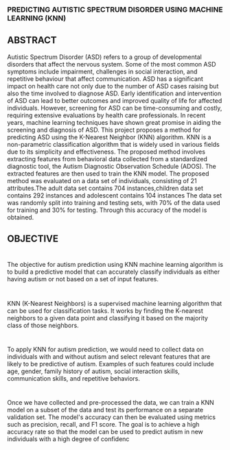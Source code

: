 ### PREDICTING AUTISTIC SPECTRUM DISORDER USING MACHINE LEARNING (KNN)

## ABSTRACT

Autistic Spectrum Disorder (ASD) refers to a group of developmental disorders that affect the nervous system. Some of the most common ASD symptoms include impairment, challenges in social interaction, and repetitive behaviour that affect communication. ASD has a significant impact on health care not only due to the number of ASD cases raising but also the time involved to diagnose ASD. Early identification and intervention of ASD can lead to better outcomes and improved quality of life for affected individuals. However, screening for ASD can be time-consuming and costly, requiring extensive evaluations by health care professionals. In recent years, machine learning techniques have shown great promise in aiding the screening and diagnosis of ASD. This project proposes a method for predicting ASD using the K-Nearest Neighbor (KNN) algorithm. KNN is a non-parametric classification algorithm that is widely used in various fields due to its simplicity and effectiveness. The proposed method involves extracting features from behavioral data collected from a standardized diagnostic tool, the Autism Diagnostic Observation Schedule (ADOS). The extracted features are then used to train the KNN model. The proposed method was evaluated on a data set of individuals, consisting of 21 attributes.The adult data set contains 704 instances,children data set contains 292 instances and adolescent contains 104 instances The data set was randomly split into training and testing sets, with 70% of the data used for training and 30% for testing. Through this accuracy of the model is obtained.

## OBJECTIVE

#
The objective for autism prediction using KNN machine learning algorithm is to build a predictive model that can accurately classify individuals as either having autism or not based on a set of input features.
# 
KNN (K-Nearest Neighbors) is a supervised machine learning algorithm that can be used for classification tasks. It works by finding the K-nearest neighbors to a given data point and classifying it based on the majority class of those neighbors. 
#
To apply KNN for autism prediction, we would need to collect data on individuals with and without autism and select relevant features that are likely to be predictive of autism. Examples of such features could include age, gender, family history of autism, social interaction skills, communication skills, and repetitive behaviors.
#
Once we have collected and pre-processed the data, we can train a KNN model on a subset of the data and test its performance on a separate validation set. The model's accuracy can then be evaluated using metrics such as precision, recall, and F1 score. The goal is to achieve a high accuracy rate so that the model can be used to predict autism in new individuals with a high degree of confidenc
